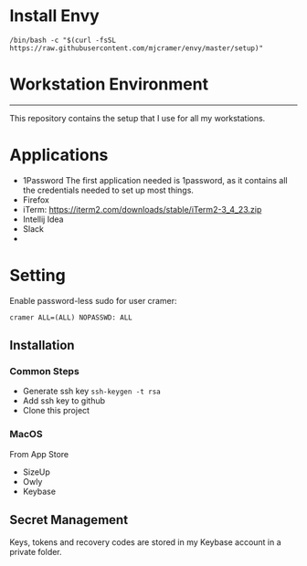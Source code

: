 # Install Envy

```
/bin/bash -c "$(curl -fsSL https://raw.githubusercontent.com/mjcramer/envy/master/setup)"
```


# Workstation Environment 
---
This repository contains the setup that I use for all my workstations. 


# Applications

- 1Password
  The first application needed is 1password, as it contains all the credentials needed to set up most things.
- Firefox
- iTerm: https://iterm2.com/downloads/stable/iTerm2-3_4_23.zip 
- Intellij Idea
- Slack
-


# Setting

Enable password-less sudo for user cramer:
```text
cramer ALL=(ALL) NOPASSWD: ALL
```

## Installation


### Common Steps

- Generate ssh key
```ssh-keygen -t rsa```
- Add ssh key to github
- Clone this project

### MacOS

From App Store
- SizeUp
- Owly
- Keybase


## Secret Management

Keys, tokens and recovery codes are stored in my Keybase account in a private folder.
